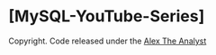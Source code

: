 # [MySQL-YouTube-Series]

Copyright. Code released under the [Alex The Analyst](https://github.com/AlexTheAnalyst/MySQL-YouTube-Series/tree/main)